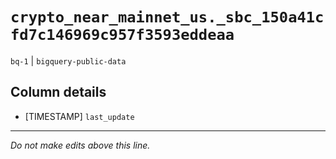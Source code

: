 # `crypto_near_mainnet_us._sbc_150a41cfd7c146969c957f3593eddeaa`
`bq-1` | `bigquery-public-data`

## Column details
* [TIMESTAMP] `last_update`

-------------------------------------------------------------------------------
*Do not make edits above this line.*
